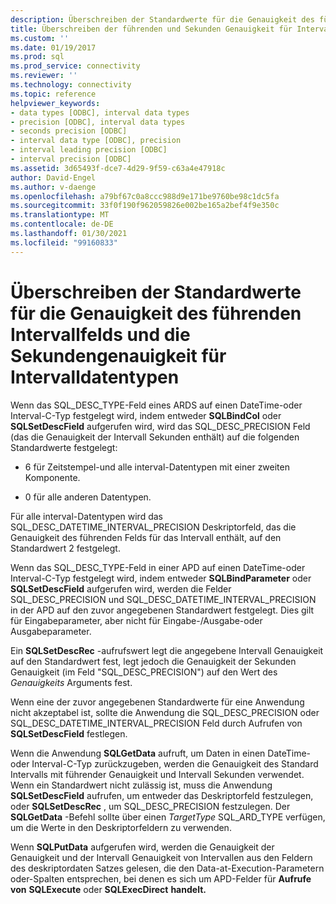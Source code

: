 ```yaml
---
description: Überschreiben der Standardwerte für die Genauigkeit des führenden Intervallfelds und die Sekundengenauigkeit für Intervalldatentypen
title: Überschreiben der führenden und Sekunden Genauigkeit für Intervall Datentypen | Microsoft-Dokumentation
ms.custom: ''
ms.date: 01/19/2017
ms.prod: sql
ms.prod_service: connectivity
ms.reviewer: ''
ms.technology: connectivity
ms.topic: reference
helpviewer_keywords:
- data types [ODBC], interval data types
- precision [ODBC], interval data types
- seconds precision [ODBC]
- interval data type [ODBC], precision
- interval leading precision [ODBC]
- interval precision [ODBC]
ms.assetid: 3d65493f-dce7-4d29-9f59-c63a4e47918c
author: David-Engel
ms.author: v-daenge
ms.openlocfilehash: a79bf67c0a8ccc988d9e171be9760be98c1dc5fa
ms.sourcegitcommit: 33f0f190f962059826e002be165a2bef4f9e350c
ms.translationtype: MT
ms.contentlocale: de-DE
ms.lasthandoff: 01/30/2021
ms.locfileid: "99160833"
---
```

# <a name="overriding-default-leading-and-seconds-precision-for-interval-data-types"></a>Überschreiben der Standardwerte für die Genauigkeit des führenden Intervallfelds und die Sekundengenauigkeit für Intervalldatentypen
Wenn das SQL_DESC_TYPE-Feld eines ARDS auf einen DateTime-oder Interval-C-Typ festgelegt wird, indem entweder **SQLBindCol** oder **SQLSetDescField** aufgerufen wird, wird das SQL_DESC_PRECISION Feld (das die Genauigkeit der Intervall Sekunden enthält) auf die folgenden Standardwerte festgelegt:  
  
-   6 für Zeitstempel-und alle interval-Datentypen mit einer zweiten Komponente.  
  
-   0 für alle anderen Datentypen.  
  
 Für alle interval-Datentypen wird das SQL_DESC_DATETIME_INTERVAL_PRECISION Deskriptorfeld, das die Genauigkeit des führenden Felds für das Intervall enthält, auf den Standardwert 2 festgelegt.  
  
 Wenn das SQL_DESC_TYPE-Feld in einer APD auf einen DateTime-oder Interval-C-Typ festgelegt wird, indem entweder **SQLBindParameter** oder **SQLSetDescField** aufgerufen wird, werden die Felder SQL_DESC_PRECISION und SQL_DESC_DATETIME_INTERVAL_PRECISION in der APD auf den zuvor angegebenen Standardwert festgelegt. Dies gilt für Eingabeparameter, aber nicht für Eingabe-/Ausgabe-oder Ausgabeparameter.  
  
 Ein **SQLSetDescRec** -aufrufswert legt die angegebene Intervall Genauigkeit auf den Standardwert fest, legt jedoch die Genauigkeit der Sekunden Genauigkeit (im Feld "SQL_DESC_PRECISION") auf den Wert des *Genauigkeits* Arguments fest.  
  
 Wenn eine der zuvor angegebenen Standardwerte für eine Anwendung nicht akzeptabel ist, sollte die Anwendung die SQL_DESC_PRECISION oder SQL_DESC_DATETIME_INTERVAL_PRECISION Feld durch Aufrufen von **SQLSetDescField** festlegen.  
  
 Wenn die Anwendung **SQLGetData** aufruft, um Daten in einen DateTime-oder Interval-C-Typ zurückzugeben, werden die Genauigkeit des Standard Intervalls mit führender Genauigkeit und Intervall Sekunden verwendet. Wenn ein Standardwert nicht zulässig ist, muss die Anwendung **SQLSetDescField** aufrufen, um entweder das Deskriptorfeld festzulegen, oder **SQLSetDescRec** , um SQL_DESC_PRECISION festzulegen. Der **SQLGetData** -Befehl sollte über einen *TargetType* SQL_ARD_TYPE verfügen, um die Werte in den Deskriptorfeldern zu verwenden.  
  
 Wenn **SQLPutData** aufgerufen wird, werden die Genauigkeit der Genauigkeit und der Intervall Genauigkeit von Intervallen aus den Feldern des deskriptordaten Satzes gelesen, die den Data-at-Execution-Parametern oder-Spalten entsprechen, bei denen es sich um APD-Felder für **Aufrufe von** **SQLExecute** oder **SQLExecDirect** **handelt.**
